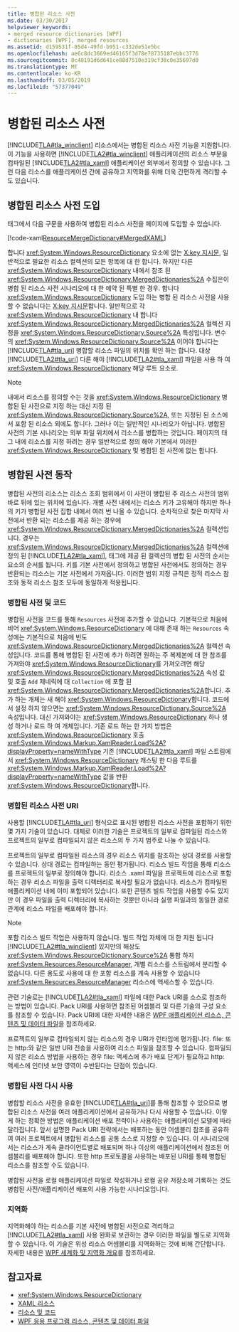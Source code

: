 ```yaml
---
title: 병합된 리소스 사전
ms.date: 03/30/2017
helpviewer_keywords:
- merged resource dictionaries [WPF]
- dictionaries [WPF], merged resources
ms.assetid: d159531f-05d4-49fd-b951-c332de51e5bc
ms.openlocfilehash: ae6c8dc3669ed46165f3d78e78735187ebbc3776
ms.sourcegitcommit: 0c48191d6d641ce88d7510e319cf38c0e35697d0
ms.translationtype: MT
ms.contentlocale: ko-KR
ms.lasthandoff: 03/05/2019
ms.locfileid: "57377049"
---
```

# <a name="merged-resource-dictionaries"></a>병합된 리소스 사전
[!INCLUDE[TLA#tla_winclient](../../../../includes/tlasharptla-winclient-md.md)] 리소스에서는 병합된 리소스 사전 기능을 지원합니다. 이 기능을 사용하면 [!INCLUDE[TLA2#tla_winclient](../../../../includes/tla2sharptla-winclient-md.md)] 애플리케이션의 리소스 부분을 컴파일된 [!INCLUDE[TLA2#tla_xaml](../../../../includes/tla2sharptla-xaml-md.md)] 애플리케이션 외부에서 정의할 수 있습니다. 그런 다음 리소스를 애플리케이션 간에 공유하고 지역화를 위해 더욱 간편하게 격리할 수도 있습니다.  
  
## <a name="introducing-a-merged-resource-dictionary"></a>병합된 리소스 사전 도입  
 태그에서 다음 구문을 사용하여 병합된 리소스 사전을 페이지에 도입할 수 있습니다.  
  
 [!code-xaml[ResourceMergeDictionary#MergedXAML](~/samples/snippets/csharp/VS_Snippets_Wpf/ResourceMergeDictionary/CS/default.xaml#mergedxaml)]  
  
 합니다 <xref:System.Windows.ResourceDictionary> 요소에 없는 [X:key 지시문](../../xaml-services/x-key-directive.md), 일반적으로 필요한 리소스 컬렉션의 모든 항목에 대 한 합니다. 하지만 다른 <xref:System.Windows.ResourceDictionary> 내에서 참조 된 <xref:System.Windows.ResourceDictionary.MergedDictionaries%2A> 수집은이 병합 된 리소스 사전 시나리오에 대 한 예약 된 특별 한 경우. 합니다 <xref:System.Windows.ResourceDictionary> 도입 하는 병합 된 리소스 사전을 사용할 수 없습니다는 [X:key 지시문](../../xaml-services/x-key-directive.md)합니다. 일반적으로 각 <xref:System.Windows.ResourceDictionary> 내 합니다 <xref:System.Windows.ResourceDictionary.MergedDictionaries%2A> 컬렉션 지정을 <xref:System.Windows.ResourceDictionary.Source%2A> 특성입니다. 변수의 <xref:System.Windows.ResourceDictionary.Source%2A> 이어야 합니다는 [!INCLUDE[TLA#tla_uri](../../../../includes/tlasharptla-uri-md.md)] 병합할 리소스 파일의 위치를 확인 하는 합니다. 대상 [!INCLUDE[TLA2#tla_uri](../../../../includes/tla2sharptla-uri-md.md)] 다른 해야 [!INCLUDE[TLA2#tla_xaml](../../../../includes/tla2sharptla-xaml-md.md)] 파일을 사용 하 여 <xref:System.Windows.ResourceDictionary> 해당 루트 요소로.  
  
> [!NOTE]
>  내에서 리소스를 정의할 수는 것을 <xref:System.Windows.ResourceDictionary> 병합된 된 사전으로 지정 하는 대신 지정 된 <xref:System.Windows.ResourceDictionary.Source%2A>, 또는 지정된 된 소스에서 포함 된 리소스 외에도 합니다. 그러나 이는 일반적인 시나리오가 아닙니다. 병합된 사전의 기본 시나리오는 외부 파일 위치에서 리소스를 병합하는 것입니다. 페이지의 태그 내에 리소스를 지정 하려는 경우 일반적으로 정의 해야 기본에서 이러한 <xref:System.Windows.ResourceDictionary> 및 병합된 된 사전에 없는 합니다.  
  
## <a name="merged-dictionary-behavior"></a>병합된 사전 동작  
 병합된 사전의 리소스는 리소스 조회 범위에서 이 사전이 병합된 주 리소스 사전의 범위 바로 뒤에 있는 위치에 있습니다. 개별 사전 내에서는 리소스 키가 고유해야 하지만 하나의 키가 병합된 사전 집합 내에서 여러 번 나올 수 있습니다. 순차적으로 찾은 마지막 사전에서 반환 되는 리소스를 제공 하는 경우에 <xref:System.Windows.ResourceDictionary.MergedDictionaries%2A> 컬렉션입니다. 경우는 <xref:System.Windows.ResourceDictionary.MergedDictionaries%2A> 컬렉션에 정의 된 [!INCLUDE[TLA2#tla_xaml](../../../../includes/tla2sharptla-xaml-md.md)], 태그에 제공 된 컬렉션의 병합 된 사전의 순서는 요소의 순서를 됩니다. 키를 기본 사전에서 정의하고 병합된 사전에서도 정의하는 경우 반환되는 리소스는 기본 사전에서 가져옵니다. 이러한 범위 지정 규칙은 정적 리소스 참조와 동적 리소스 참조 모두에 동일하게 적용됩니다.  
  
### <a name="merged-dictionaries-and-code"></a>병합된 사전 및 코드  
 병합된 사전을 코드를 통해 `Resources` 사전에 추가할 수 있습니다. 기본적으로 처음에 비어 <xref:System.Windows.ResourceDictionary> 에 대해 존재 하는 `Resources` 속성에는 기본적으로 처음에 빈도 <xref:System.Windows.ResourceDictionary.MergedDictionaries%2A> 컬렉션 속성입니다. 코드를 통해 병합된 된 사전에 추가 하려면 원하는 주 복제본에 대 한 참조를 가져와야 <xref:System.Windows.ResourceDictionary>를 가져오려면 해당 <xref:System.Windows.ResourceDictionary.MergedDictionaries%2A> 속성 값 및 호출 `Add` 제네릭에 대 `Collection` 에 포함 된 <xref:System.Windows.ResourceDictionary.MergedDictionaries%2A>합니다. 추가 하는 개체는 새 해야 <xref:System.Windows.ResourceDictionary>합니다. 코드에서 설정 하지 않으면는 <xref:System.Windows.ResourceDictionary.Source%2A> 속성입니다. 대신 가져와야는 <xref:System.Windows.ResourceDictionary> 하나 생성 하거나 로드 하 여 개체입니다. 기존 로드 하는 한 가지 방법은 <xref:System.Windows.ResourceDictionary> 호출 <xref:System.Windows.Markup.XamlReader.Load%2A?displayProperty=nameWithType> 기존 [!INCLUDE[TLA2#tla_xaml](../../../../includes/tla2sharptla-xaml-md.md)] 파일 스트림에서 <xref:System.Windows.ResourceDictionary> 캐스팅 한 다음 루트를 <xref:System.Windows.Markup.XamlReader.Load%2A?displayProperty=nameWithType> 값을 반환 <xref:System.Windows.ResourceDictionary>합니다.  
  
### <a name="merged-resource-dictionary-uris"></a>병합된 리소스 사전 URI  
 사용할 [!INCLUDE[TLA#tla_uri](../../../../includes/tlasharptla-uri-md.md)] 형식으로 표시된 병합된 리소스 사전을 포함하기 위한 몇 가지 기술이 있습니다. 대체로 이러한 기술은 프로젝트의 일부로 컴파일된 리소스와 프로젝트의 일부로 컴파일되지 않은 리소스의 두 가지 범주로 나눌 수 있습니다.  
  
 프로젝트의 일부로 컴파일된 리소스의 경우 리소스 위치를 참조하는 상대 경로를 사용할 수 있습니다. 상대 경로는 컴파일하는 동안 평가됩니다. 리소스 빌드 작업을 통해 리소스를 프로젝트의 일부로 정의해야 합니다. 리소스 .xaml 파일을 프로젝트에 리소스로 포함하는 경우 리소스 파일을 출력 디렉터리로 복사할 필요가 없습니다. 리소스가 컴파일된 애플리케이션 내에 이미 포함되어 있습니다. 또한 콘텐츠 빌드 작업을 사용할 수도 있지만 이 경우 파일을 출력 디렉터리에 복사하는 것뿐만 아니라 실행 파일과의 동일한 경로 관계에 리소스 파일을 배포해야 합니다.  
  
> [!NOTE]
>  포함 리소스 빌드 작업은 사용하지 않습니다. 빌드 작업 자체에 대 한 지원 됩니다 [!INCLUDE[TLA2#tla_winclient](../../../../includes/tla2sharptla-winclient-md.md)] 있지만의 해상도 <xref:System.Windows.ResourceDictionary.Source%2A> 통합 하지 <xref:System.Resources.ResourceManager>, 개별 리소스를 스트림에서 분리할 수 없습니다. 다른 용도로 사용에 대 한 포함 리소스를 계속 사용할 수 있습니다 <xref:System.Resources.ResourceManager> 리소스에 액세스할 수 있습니다.  
  
 관련 기술로는 [!INCLUDE[TLA2#tla_xaml](../../../../includes/tla2sharptla-xaml-md.md)] 파일에 대한 Pack URI를 소스로 참조하는 방법이 있습니다. Pack URI를 사용하면 참조된 어셈블리 및 다른 기술의 구성 요소를 참조할 수 있습니다. Pack URI에 대한 자세한 내용은 [WPF 애플리케이션 리소스, 콘텐츠 및 데이터 파일](../app-development/wpf-application-resource-content-and-data-files.md)을 참조하세요.  
  
 프로젝트의 일부로 컴파일되지 않는 리소스의 경우 URI가 런타임에 평가됩니다. file: 또는 http:와 같은 일반 URI 전송을 사용하여 리소스 파일을 참조할 수 있습니다. 컴파일되지 않은 리소스 방법을 사용하는 경우 file: 액세스에 추가 배포 단계가 필요하고 http: 액세스에 인터넷 보안 영역이 수반된다는 단점이 있습니다.  
  
### <a name="reusing-merged-dictionaries"></a>병합된 사전 다시 사용  
 병합할 리소스 사전을 유효한 [!INCLUDE[TLA#tla_uri](../../../../includes/tlasharptla-uri-md.md)]를 통해 참조할 수 있으므로 병합된 리소스 사전을 여러 애플리케이션에서 공유하거나 다시 사용할 수 있습니다. 이렇게 하는 정확한 방법은 애플리케이션 배포 전략이나 사용하는 애플리케이션 모델에 따라 달라집니다. 앞서 설명한 Pack URI 전략에서는 배포하는 동안 어셈블리 참조를 공유하여 여러 프로젝트에서 병합된 리소스를 공통 소스로 지정할 수 있습니다. 이 시나리오에서는 리소스가 계속 클라이언트별로 배포되며 하나 이상의 애플리케이션에서 참조된 어셈블리를 배포해야 합니다. 또한 http 프로토콜을 사용하는 배포된 URI를 통해 병합된 리소스를 참조할 수도 있습니다.  
  
 병합된 사전을 로컬 애플리케이션 파일로 작성하거나 로컬 공유 저장소에 기록하는 것도 병합된 사전/애플리케이션 배포의 사용 가능한 시나리오입니다.  
  
### <a name="localization"></a>지역화  
 지역화해야 하는 리소스를 기본 사전에 병합된 사전으로 격리하고 [!INCLUDE[TLA2#tla_xaml](../../../../includes/tla2sharptla-xaml-md.md)] 사용 완화로 보관하는 경우 이러한 파일을 별도로 지역화할 수 있습니다. 이 기술은 위성 리소스 어셈블리를 지역화하는 것에 비해 간단합니다. 자세한 내용은 [WPF 세계화 및 지역화 개요](wpf-globalization-and-localization-overview.md)를 참조하세요.  
  
## <a name="see-also"></a>참고자료
- <xref:System.Windows.ResourceDictionary>
- [XAML 리소스](xaml-resources.md)
- [리소스 및 코드](resources-and-code.md)
- [WPF 응용 프로그램 리소스, 콘텐츠 및 데이터 파일](../app-development/wpf-application-resource-content-and-data-files.md)
